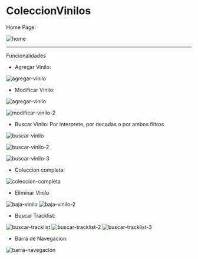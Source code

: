 # ColeccionVinilos
Home Page:

![home](https://github.com/russotrv/ColeccionVinilos/assets/94414270/29b1f1db-313c-4b01-b6a3-8d638fb2394d)

-------
Funcionalidades 

- Agregar Vinilo:

![agregar-vinilo](https://github.com/russotrv/ColeccionVinilos/assets/94414270/6561971b-4986-4957-9a54-81d910631e1f)


- Modificar Vinilo:

![agregar-vinilo](https://github.com/russotrv/ColeccionVinilos/assets/94414270/c730a453-7fd2-4d50-aef3-5cbff662df3a)

![modificar-vinilo-2](https://github.com/russotrv/ColeccionVinilos/assets/94414270/94a60cf7-8088-4567-bcc5-fedb0a200166)


- Buscar Vinilo:
Por interprete, por decadas o por ambos filtros

![buscar-vinilo](https://github.com/russotrv/ColeccionVinilos/assets/94414270/07169a7c-3ff0-4b58-94de-15ae3b48ea86)

![buscar-vinilo-2](https://github.com/russotrv/ColeccionVinilos/assets/94414270/a0130355-85a7-424a-ac37-0275605f2a0a)

![buscar-vinilo-3](https://github.com/russotrv/ColeccionVinilos/assets/94414270/f98aa96b-7a83-4fee-8d64-9cb496748b5d)


- Coleccion completa:

![coleccion-completa](https://github.com/russotrv/ColeccionVinilos/assets/94414270/43acde09-74a7-45c4-8305-66ca68e266c4)


- Eliminar Vinilo

![baja-vinilo](https://github.com/russotrv/ColeccionVinilos/assets/94414270/de2f99c4-3a2d-49fd-984c-d0665ca7f3f1)
![baja-vinilo-2](https://github.com/russotrv/ColeccionVinilos/assets/94414270/c830912e-bfb9-401c-95c3-7315585a7b3b)


- Buscar Tracklist:

![buscar-tracklist](https://github.com/russotrv/ColeccionVinilos/assets/94414270/db377070-e7b1-49ca-a1ea-3570a94103ad)
![buscar-tracklist-2](https://github.com/russotrv/ColeccionVinilos/assets/94414270/a14d6b8c-c6d8-495f-a2de-ba5025e56f8f)
![buscar-tracklist-3](https://github.com/russotrv/ColeccionVinilos/assets/94414270/13a64895-0dd4-4b3c-9541-306d68ebc0a9)


- Barra de Navegacion:

![barra-navegacion](https://github.com/russotrv/ColeccionVinilos/assets/94414270/3b54a024-fc90-424b-b764-a345014b2b99)
